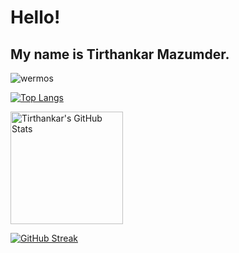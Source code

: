 # Hello!
## My name is Tirthankar Mazumder.
<p align="left"> <img src="https://komarev.com/ghpvc/?username=wermos" alt="wermos" /> </p>
 
[![Top Langs](https://github-readme-stats.vercel.app/api/top-langs/?username=wermos&layout=compact&theme=tokyonight)](https://github.com/wermos/github-readme-stats)
<!--Make yourself at [home](https://wermos.github.io/blog "Under construction")-->
 

<div class="row">
  <img alt="Tirthankar's GitHub Stats" src="https://github-readme-stats.vercel.app/api?username=wermos&count_private=true&show_icons=true&theme=tokyonight" height="180">
</div>

[![GitHub Streak](http://github-readme-streak-stats.herokuapp.com?user=wermos&theme=tokyonight&date_format=M%20j%5B%2C%20Y%5D)](https://git.io/streak-stats)
<!---
You can make your own card by following instructions at: https://github.com/anuraghazra/github-readme-stats
--->
